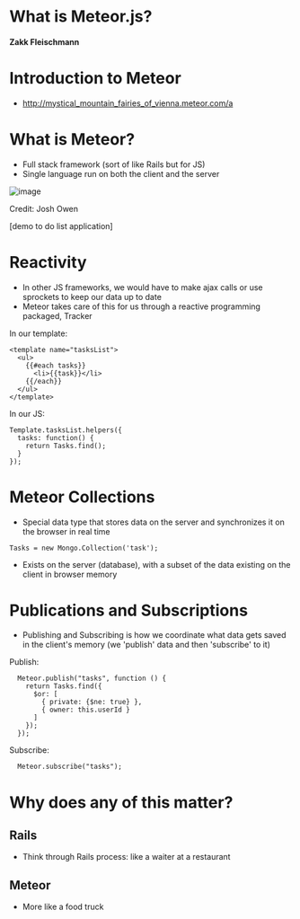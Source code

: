# What is Meteor.js?

#### Zakk Fleischmann



# Introduction to Meteor
- http://mystical_mountain_fairies_of_vienna.meteor.com/a


# What is Meteor?
- Full stack framework (sort of like Rails but for JS)
- Single language run on both the client and the server

![image](http://joshowens.me/content/images/2015/May/all-the-stack.jpg)

Credit: Josh Owen

[demo to do list application]

# Reactivity

- In other JS frameworks, we would have to make ajax calls or use sprockets to keep our data up to date
- Meteor takes care of this for us through a reactive programming packaged, Tracker


In our template:

```
<template name="tasksList">
  <ul>
    {{#each tasks}}
      <li>{{task}}</li>
    {{/each}}
  </ul>
</template>
```

In our JS:

```
Template.tasksList.helpers({
  tasks: function() {
    return Tasks.find();
  }
});
```

# Meteor Collections

- Special data type that stores data on the server and synchronizes it on the browser in real time

```
Tasks = new Mongo.Collection('task');
```
- Exists on the server (database), with a subset of the data existing on the client in browser memory

# Publications and Subscriptions

- Publishing and Subscribing is how we coordinate what data gets saved in the client's memory (we 'publish' data and then 'subscribe' to it)

Publish:

```
  Meteor.publish("tasks", function () {
    return Tasks.find({
      $or: [
        { private: {$ne: true} },
        { owner: this.userId }
      ]
    });
  });
```

Subscribe:

```
  Meteor.subscribe("tasks");
```

# Why does any of this matter?
## Rails
- Think through Rails process: like a waiter at a restaurant

## Meteor
- More like a food truck





